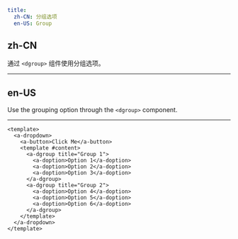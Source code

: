 ```yaml
title:
  zh-CN: 分组选项
  en-US: Group
```

## zh-CN

通过 `<dgroup>` 组件使用分组选项。

---

## en-US

Use the grouping option through the `<dgroup>` component.

---

```vue
<template>
  <a-dropdown>
    <a-button>Click Me</a-button>
    <template #content>
      <a-dgroup title="Group 1">
        <a-doption>Option 1</a-doption>
        <a-doption>Option 2</a-doption>
        <a-doption>Option 3</a-doption>
      </a-dgroup>
      <a-dgroup title="Group 2">
        <a-doption>Option 4</a-doption>
        <a-doption>Option 5</a-doption>
        <a-doption>Option 6</a-doption>
      </a-dgroup>
    </template>
  </a-dropdown>
</template>
```
